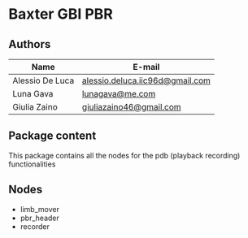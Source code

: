 # Baxter GBI PBR

## Authors

| Name | E-mail |
|------|--------|
| Alessio De Luca | alessio.deluca.iic96d@gmail.com |
| Luna Gava| lunagava@me.com |
| Giulia Zaino | giuliazaino46@gmail.com |

## Package content

This package contains all the nodes for the pdb (playback recording) functionalities

## Nodes
* limb_mover
* pbr_header
* recorder
